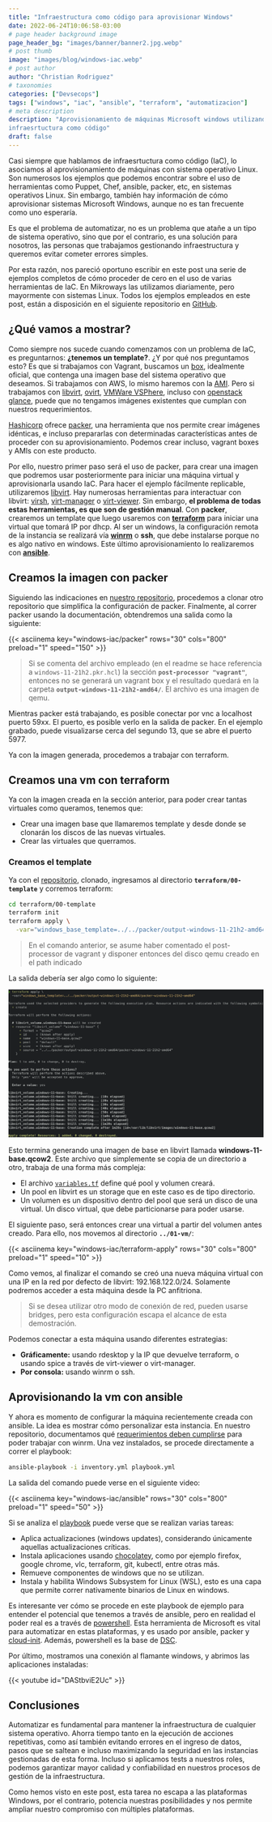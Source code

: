```yaml
---
title: "Infraestructura como código para aprovisionar Windows"
date: 2022-06-24T10:06:58-03:00
# page header background image
page_header_bg: "images/banner/banner2.jpg.webp"
# post thumb
image: "images/blog/windows-iac.webp"
# post author
author: "Christian Rodriguez"
# taxonomies
categories: ["Devsecops"]
tags: ["windows", "iac", "ansible", "terraform", "automatizacion"]
# meta description
description: "Aprovisionamiento de máquinas Microsoft windows utilizando
infraesrtuctura como código"
draft: false
---
```


Casi siempre que hablamos de infraesrtuctura como código (IaC), lo asociamos al
aprovisionamiento de máquinas con sistema operativo Linux. Son numerosos los
ejemplos que podemos encontrar sobre el uso de herramientas como Puppet, Chef,
ansible, packer, etc, en sistemas operativos Linux. Sin embargo, también hay
información de cómo aprovisionar sistemas Microsoft Windows, aunque no es tan
frecuente como uno esperaría.

Es que el problema de automatizar, no es un problema que atañe a un tipo de
sistema operativo, sino que por el contrario, es una solución para nosotros, las
personas que trabajamos gestionando infraestructura y queremos evitar cometer
errores simples.

Por esta razón, nos pareció oportuno escribir en este post una serie de ejemplos
completos de cómo proceder de cero en el uso de varias herramientas de IaC. En
Mikroways las utilizamos diariamente, pero mayormente con sistemas Linux. Todos
los ejemplos empleados en este post, están a disposición en el siguiente
repositorio en [GitHub](https://github.com/Mikroways/windows-packer-terraform-libvirt).

## ¿Qué vamos a mostrar?

Como siempre nos sucede cuando comenzamos con un problema de IaC, es
preguntarnos: __**¿tenemos un template?**__. ¿Y por qué nos preguntamos esto? Es
que si trabajamos con Vagrant, buscamos un [box](https://app.vagrantup.com/boxes/search),
idealmente oficial, que contenga una imagen base del sistema operativo que
deseamos. Si trabajamos con AWS, lo mismo haremos con la
[AMI](https://docs.aws.amazon.com/AWSEC2/latest/UserGuide/finding-an-ami.html).
Pero si trabajamos con [libvirt](https://libvirt.org/),
[ovirt](https://www.ovirt.org/), [VMWare
VSPhere](https://www.vmware.com/products/vsphere.html), incluso con [openstack
glance](https://docs.openstack.org/glance/latest/), puede que no tengamos
imágenes existentes que cumplan con nuestros requerimientos.

[Hashicorp](https://www.hashicorp.com/) ofrece [packer](https://www.packer.io/),
una herramienta que nos permite crear imágenes idénticas, e incluso prepararlas
con determinadas características antes de proceder con su aprovisionamiento.
Podemos crear incluso, vagrant boxes y AMIs con este producto.

Por ello, nuestro primer paso será el uso de packer, para crear una imagen que
podremos usar posteriormente para iniciar una máquina virtual y aprovisionarla
usando IaC. Para hacer el ejemplo fácilmente  replicable, utilizaremos
[libvirt](https://libvirt.org/). Hay numerosas herramientas para interactuar con
libvirt: [virsh](https://www.libvirt.org/manpages/virsh.html),
[virt-manager](https://virt-manager.org/) o
[virt-viewer](https://gitlab.com/virt-viewer/virt-viewer). Sin embargo, **el
problema de todas estas herramientas, es que son de gestión manual**. Con
**packer**, crearemos un template que luego usaremos con
[**terraform**](https://www.terraform.io/) para iniciar una virtual
que tomará IP por dhcp. Al ser un windows, la configuración remota de la
instancia se realizará vía
**[winrm](https://docs.microsoft.com/en-us/windows/win32/winrm/portal)** o
**ssh**, que debe instalarse porque no es algo nativo en windows. Este último
aprovisionamiento lo realizaremos con [**ansible**](https://www.ansible.com/).


## Creamos la imagen con packer

Siguiendo las indicaciones en [nuestro repositorio](https://github.com/Mikroways/windows-packer-terraform-libvirt),
procedemos a clonar otro repositorio que simplifica la  configuración de packer.
Finalmente, al correr packer usando la documentación, obtendremos una salida
como la siguiente:

{{< asciinema key="windows-iac/packer" rows="30" cols="800" preload="1" speed="150" >}}

> Si se comenta del archivo empleado (en el readme se hace referencia a
> `windows-11-21h2.pkr.hcl`) la sección **`post-processor "vagrant"`**,
> entonces no se generará un vagrant box y el resultado quedará en la carpeta
> **`output-windows-11-21h2-amd64/`**. El archivo es una imagen de qemu.

Mientras packer está trabajando, es posible conectar por vnc a localhost puerto
59xx. El puerto, es posible verlo en la salida de packer. En el ejemplo grabado,
puede visualizarse cerca del segundo 13, que se abre el puerto 5977.

Ya con la imagen generada, procedemos a trabajar con terraform.

## Creamos una vm con terraform

Ya con la imagen creada en la sección anterior, para poder crear tantas
virtuales como queramos, tenemos que:

* Crear una imagen base que llamaremos template y desde donde se clonarán los
  discos de las nuevas virtuales.
* Crear las virtuales que querramos.

### Creamos el template

Ya con el [repositorio](https://github.com/Mikroways/windows-packer-terraform-libvirt),
clonado, ingresamos al directorio **`terraform/00-template`** y corremos
terraform:

```bash
cd terraform/00-template
terraform init
terraform apply \
  -var="windows_base_template=../../packer/output-windows-11-21h2-amd64/packer-windows-11-21h2-amd64"
```

> En el comando anterior, se asume haber comentado el post-processor de vagrant
> y disponer entonces del disco qemu creado en el path indicado

La salida debería ser algo como lo siguiente:

![terraform init](/images/blog/windows-iac-terraform-01.png)

Esto termina generando una imagen de base en libvirt llamada
**windows-11-base.qcow2**. Este archivo que simplemente se copia de un
directorio a otro, trabaja de una forma más compleja:

* El archivo
  [`variables.tf`](https://github.com/Mikroways/windows-packer-terraform-libvirt/blob/main/terraform/00-template/variables.tf)
  define qué pool y volumen creará.
* Un pool en libvirt es un storage que en este caso es de tipo directorio.
* Un volumen es un dispositivo dentro del pool que será un disco de una virtual.
  Un disco virtual, que debe particionarse para poder usarse.

El siguiente paso, será entonces crear una virtual a partir del volumen antes
creado. Para ello, nos movemos al directorio **`../01-vm/`**:

{{< asciinema key="windows-iac/terraform-apply" rows="30" cols="800" preload="1"
speed="10" >}}

Como vemos, al finalizar el comando se creó una nueva máquina virtual con una IP
en la red por defecto de libvirt: 192.168.122.0/24. Solamente podremos acceder a
esta máquina desde la PC anfitriona. 

> Si se desea utilizar otro modo de conexión de red, pueden usarse bridges, pero
> esta configuración escapa el alcance de esta demostración.

Podemos conectar a esta máquina usando diferentes estrategias:


* **Gráficamente:** usando rdesktop y la IP que devuelve terraform, o
  usando spice a través de virt-viewer o virt-manager.
* **Por consola:** usando winrm o ssh.

## Aprovisionando la vm con ansible

Y ahora es momento de configurar la máquina recientemente creada con ansible. La
idea es mostrar cómo personalizar esta instancia. En nuestro repositorio,
documentamos qué [requerimientos deben
cumplirse](https://github.com/Mikroways/windows-packer-terraform-libvirt#ansible)
para poder trabajar con winrm. Una vez instalados, se procede directamente a
correr el playbook:

```bash
ansible-playbook -i inventory.yml playbook.yml
```

La salida del comando puede verse en el siguiente video:

{{< asciinema key="windows-iac/ansible" rows="30" cols="800" preload="1"
speed="50" >}}

Si se analiza el [playbook](https://github.com/Mikroways/windows-packer-terraform-libvirt/blob/main/ansible/playbook.yml)
puede verse que se realizan varias tareas:

* Aplica actualizaciones (windows updates), considerando únicamente aquellas
  actualizaciones críticas.
* Instala aplicaciones usando [chocolatey](https://chocolatey.org/), como por
  ejemplo firefox, google chrome, vlc, terraform, git, kubectl, entre otras más.
* Remueve componentes de windows que no se utilizan.
* Instala y habilita Windows Subsystem for Linux (WSL), esto es una capa que
  permite correr nativamente binarios de Linux en windows.

Es interesante ver cómo se procede en este playbook de ejemplo para entender el
potencial que tenemos a través de ansible, pero en realidad el poder real es a
través de [powershell](https://docs.microsoft.com/en-us/powershell/). Esta
herramienta de Microsoft es vital para automatizar en estas plataformas, y es
usado por ansible, packer y [cloud-init](https://cloudinit.readthedocs.io/en/latest/).
Además, powershell es la base de [DSC](https://docs.microsoft.com/en-us/powershell/dsc/overview).

Por último, mostramos una conexión al flamante windows, y abrimos las
aplicaciones instaladas:

{{< youtube id="DAStbviE2Uc" >}}

## Conclusiones

Automatizar es fundamental para mantener la infraestructura de cualquier
sistema operativo. Ahorra tiempo tanto en la ejecución de acciones repetitivas,
como así también evitando errores en el ingreso de datos, pasos que se saltean e
incluso maximizando la seguridad en las instancias gestionadas de esta forma.
Incluso si aplicamos tests a nuestros roles, podemos garantizar mayor calidad y
confiabilidad en nuestros procesos de gestión de la infraestructura.

Como hemos visto en este post, esta tarea no escapa a las plataformas Windows,
por el contrario, potencia nuestras posibilidades y nos permite ampliar nuestro
compromiso con múltiples plataformas.

